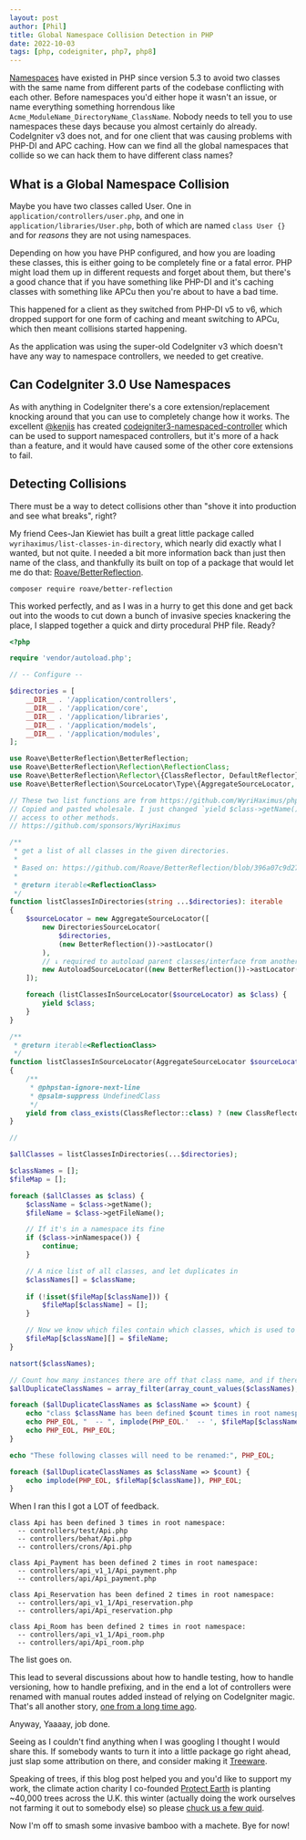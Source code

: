 ```yaml
---
layout: post
author: [Phil]
title: Global Namespace Collision Detection in PHP
date: 2022-10-03
tags: [php, codeigniter, php7, php8]
---
```



[Namespaces](https://www.php.net/manual/en/language.namespaces.rationale.php) have existed in PHP since version 5.3 to avoid two classes with the same name from different parts of the codebase conflicting with each other. Before namespaces you'd either hope it wasn't an issue, or name everything something horrendous like `Acme_ModuleName_DirectoryName_ClassName`. Nobody needs to tell you to use namespaces these days because you almost certainly do already. CodeIgniter v3 does not, and for one client that was causing problems with PHP-DI and APC caching. How can we find all the global namespaces that collide so we can hack them to have different class names? 

## What is a Global Namespace Collision

Maybe you have two classes called User. One in `application/controllers/user.php`, and one in `application/libraries/User.php`, both of which are named `class User {}` and for _reasons_ they are not using namespaces.

Depending on how you have PHP configured, and how you are loading these classes, this is either going to be completely fine or a fatal error. PHP might load them up in different requests and forget about them, but there's a good chance that if you have something like PHP-DI and it's caching classes with something like APCu then you're about to have a bad time. 

This happened for a client as they switched from PHP-DI v5 to v6, which dropped support for one form of caching and meant switching to APCu, which then meant collisions started happening. 

As the application was using the super-old CodeIgniter v3 which doesn't have any way to namespace controllers, we needed to get creative. 

## Can CodeIgniter 3.0 Use Namespaces

As with anything in CodeIgniter there's a core extension/replacement knocking around that you can use to completely change how it works. The excellent [@kenjis](https://github.com/kenjis) has created [codeigniter3-namespaced-controller](https://github.com/kenjis/codeigniter3-namespaced-controller) which can be used to support namespaced controllers, but it's more of a hack than a feature, and it would have caused some of the other core extensions to fail. 

## Detecting Collisions

There must be a way to detect collisions other than "shove it into production and see what breaks", right?

My friend Cees-Jan Kiewiet has built a great little package called `wyrihaximus/list-classes-in-directory`, which nearly did exactly what I wanted, but not quite. I needed a bit more information back than just then name of the class, and thankfully its built on top of a package that would let me do that: [Roave/BetterReflection](https://github.com/Roave/BetterReflection).

```
composer require roave/better-reflection
```

This worked perfectly, and as I was in a hurry to get this done and get back out into the woods to cut down a bunch of invasive species knackering the place, I slapped together a quick and dirty procedural PHP file. Ready? 

```php
<?php

require 'vendor/autoload.php';

// -- Configure -- 

$directories = [
    __DIR__ . '/application/controllers',
    __DIR__ . '/application/core',
    __DIR__ . '/application/libraries',
    __DIR__ . '/application/models',
    __DIR__ . '/application/modules',
];

use Roave\BetterReflection\BetterReflection;
use Roave\BetterReflection\Reflection\ReflectionClass;
use Roave\BetterReflection\Reflector\{ClassReflector, DefaultReflector};
use Roave\BetterReflection\SourceLocator\Type\{AggregateSourceLocator, AutoloadSourceLocator, DirectoriesSourceLocator};

// These two list functions are from https://github.com/WyriHaximus/php-list-classes-in-directory
// Copied and pasted wholesale. I just changed `yield $class->getName()` to `yield $class` so I'd have
// access to other methods.
// https://github.com/sponsors/WyriHaximus

/**
 * get a list of all classes in the given directories.
 *
 * Based on: https://github.com/Roave/BetterReflection/blob/396a07c9d276cb9ffba581b24b2dadbb542d542e/demo/parsing-whole-directory/example2.php.
 *
 * @return iterable<ReflectionClass>
 */
function listClassesInDirectories(string ...$directories): iterable
{
    $sourceLocator = new AggregateSourceLocator([
        new DirectoriesSourceLocator(
            $directories,
            (new BetterReflection())->astLocator()
        ),
        // ↓ required to autoload parent classes/interface from another directory than /src (e.g. /vendor)
        new AutoloadSourceLocator((new BetterReflection())->astLocator()),
    ]);

    foreach (listClassesInSourceLocator($sourceLocator) as $class) {
        yield $class;
    }
}

/**
 * @return iterable<ReflectionClass>
 */
function listClassesInSourceLocator(AggregateSourceLocator $sourceLocator): iterable
{
    /**
     * @phpstan-ignore-next-line
     * @psalm-suppress UndefinedClass
     */
    yield from class_exists(ClassReflector::class) ? (new ClassReflector($sourceLocator))->getAllClasses() : (new DefaultReflector($sourceLocator))->reflectAllClasses();
}

// 

$allClasses = listClassesInDirectories(...$directories);

$classNames = [];
$fileMap = [];

foreach ($allClasses as $class) {
    $className = $class->getName();
    $fileName = $class->getFileName();

    // If it's in a namespace its fine
    if ($class->inNamespace()) {
        continue;
    }

    // A nice list of all classes, and let duplicates in
    $classNames[] = $className;
    
    if (!isset($fileMap[$className])) {
        $fileMap[$className] = [];
    }

    // Now we know which files contain which classes, which is used to report duplicates
    $fileMap[$className][] = $fileName;
}

natsort($classNames);

// Count how many instances there are off that class name, and if there's more than 1 lets worry about it
$allDuplicateClassNames = array_filter(array_count_values($classNames), fn($count) => $count > 1);

foreach ($allDuplicateClassNames as $className => $count) {
    echo "class $className has been defined $count times in root namespace:";
    echo PHP_EOL, "  -- ", implode(PHP_EOL.'  -- ', $fileMap[$className]);
    echo PHP_EOL, PHP_EOL;
}

echo "These following classes will need to be renamed:", PHP_EOL;

foreach ($allDuplicateClassNames as $className => $count) {
    echo implode(PHP_EOL, $fileMap[$className]), PHP_EOL;
}
```

When I ran this I got a LOT of feedback. 

```
class Api has been defined 3 times in root namespace:
  -- controllers/test/Api.php
  -- controllers/behat/Api.php
  -- controllers/crons/Api.php

class Api_Payment has been defined 2 times in root namespace:
  -- controllers/api_v1_1/Api_payment.php
  -- controllers/api/Api_payment.php

class Api_Reservation has been defined 2 times in root namespace:
  -- controllers/api_v1_1/Api_reservation.php
  -- controllers/api/Api_reservation.php

class Api_Room has been defined 2 times in root namespace:
  -- controllers/api_v1_1/Api_room.php
  -- controllers/api/Api_room.php
```

The list goes on.

This lead to several discussions about how to handle testing, how to handle versioning, how to handle prefixing, and in the end a lot of controllers were renamed with manual routes added instead of relying on CodeIgniter magic. That's all another story, [one from a long time ago](https://phil.tech/2013/beware-the-route-to-evil/). 

Anyway, Yaaaay, job done. 

Seeing as I couldn't find anything when I was googling I thought I would share this. If somebody wants to turn it into a little package go right ahead, just slap some attribution on there, and consider making it [Treeware](https://treeware.earth/). 

Speaking of trees, if this blog post helped you and you'd like to support my work, the climate action charity I co-founded [Protect Earth](https://protect.earth/) is planting ~40,000 trees across the U.K. this winter (actually doing the work ourselves not farming it out to somebody else) so please [chuck us a few quid](https://protect.earth/donate?utm_source=phil.tech). 

Now I'm off to smash some invasive bamboo with a machete. Bye for now! 
